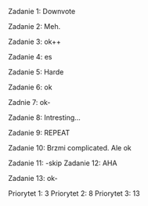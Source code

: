 
Zadanie 1:
Downvote

Zadanie 2:
Meh.

Zadanie 3:
ok++

Zadanie 4:
es

Zadanie 5:
Harde

Zadanie 6:
ok

Zadnie 7:
ok-



Zadanie 8:
Intresting...

Zadanie 9:
REPEAT

Zadanie 10:
Brzmi complicated. Ale ok


Zadanie 11: -skip
Zadanie 12:
AHA

Zadanie 13:
ok-


Priorytet 1: 3
Priorytet 2: 8
Priorytet 3: 13
